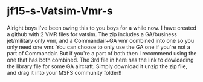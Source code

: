 # jf15-s-Vatsim-Vmr-s
Alright boys I've been owing this to you boys for a while now. I have created a github with 2 VMR files for vatsim. The zip includes a GA/business jet/military only vmr, and a Commandair+GA vmr combined into one so you only need one vmr. You can choose to only use the GA one if you're not a part of Commandair. But if you're a part of both then I recommend using the one that has both combined.
The 3rd file in here has the link to dowloading the library file for some GA aircraft. Simply download it unzip the zip file, and drag it into your MSFS community folder!!
